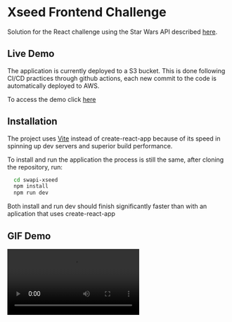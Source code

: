 
# Xseed Frontend Challenge 

Solution for the React challenge using the Star Wars API described [here](https://github.com/XseedSF/Frontend-challenge).



## Live Demo

The application is currently deployed to a S3 bucket. This is done following CI/CD practices through github actions, each new commit to the code is automatically deployed to AWS.

To access the demo click [here](http://swapi-xseed-cicd.s3-website.us-east-2.amazonaws.com/)


## Installation
The project uses [Vite](https://vitejs.dev/) instead of create-react-app because of its speed in spinning up dev servers and superior build performance.

To install and run the application the process is still the same, after cloning the repository, run:


```bash
  cd swapi-xseed
  npm install
  npm run dev
```
Both install and run dev should finish significantly faster than with an aplication that uses create-react-app    
## GIF Demo

![](https://i.imgur.com/2k7KRqb.mp4)

